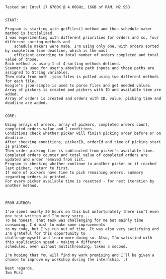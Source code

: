 	

	Tested on: Intel i7 6700K @ 4.00GHz, 16GB of RAM, M2 SSD.


	START:

	Program is starting with getFiles() method and then schedule maker method is initialized.
	I was experimenting with different priorities for orders and so, four different sorting methods and
    	schedule makers were made. I'm using only one, with orders sorted by completion time deadline, which is the most
     	efficient according to total number of orders completed and total value of those.
	Each method is using 1 of 4 sorting methods defined.
	Scanner is used for user's absolute path inputs and those paths are assigned to String variables.
	Then data from both .json files is pulled using two different methods for each file.
	Google's json-simple is used to parse files and get needed values.
	Array of pickers is created and pickers with ID and available time are added.
	Array of orders is created and orders with ID, value, picking time and deadline are added.
	

	CORE:

	Using arrays of orders, array of pickers, completed orders count, completed orders value and 2 conditions.
  	Conditions check whether picker will finish picking order before or on deadline.
  	After checking conditions, pickerID, orderId and time of picking start is printed.
  	Then order picking time is subtracted from picker's available time.
  	Completed orders counter and total value of completed orders are updated and order removed from list.
  	Program is checking whether continue to another picker or if reached last picker, return to first.
  	If none of pickers have time to pick remaining orders, summary regarding orders is printed.
  	For every picker available time is resetted - for next iteration by another method.
	


	FROM AUTHOR:

  	I've spent nearly 20 hours on this but unfortunately there isn't even one test written and I'm very sorry...
	To be honest, that task was challenging for me but mainly time consuming. I'd wish to make some improvements
	to my code, but I've run out of time. It was also very satisfying and I'm grateful for this opportunity to 
	challenge myself and learn more doing so. Also, I'm satisfied with this application speed - making 4 different 
	schedules, even without multithreading,	takes a second. 
	
	I'm hoping that You will find my work promising and I'll be given a chance to improve my workshop during the internship. :)
	
	Best regards,
	Iwo Pusz
  

    
  


    
  



    
